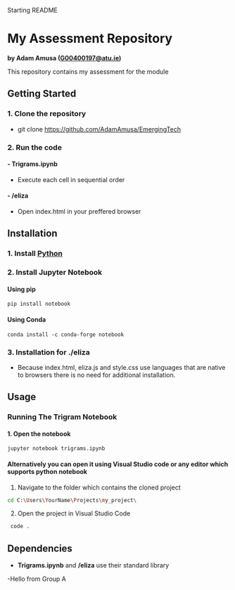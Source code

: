 Starting README

# My Assessment Repository

**by Adam Amusa (G00400197@atu.ie)**

This repository contains my assessment for the module

## Getting Started
### 1. Clone the repository
- git clone https://github.com/AdamAmusa/EmergingTech
### 2. Run the code
  #### - Trigrams.ipynb
  - Execute each cell in sequential order
  #### - /eliza
  - Open index.html in your preffered browser

## Installation
### 1. Install [Python](https://www.python.org/downloads/)
### 2. Install Jupyter Notebook
#### Using pip
    pip install notebook
#### Using Conda
    conda install -c conda-forge notebook
### 3. Installation for ./eliza 
   - Because index.html, eliza.js and style.css use languages that are native to browsers there is no need for additional installation.
    
## Usage
### Running The Trigram Notebook
 #### 1. Open the notebook
    jupyter notebook trigrams.ipynb
#### Alternatively you can open it using Visual Studio code or any editor which supports python notebook
  1. Navigate to the folder which contains the cloned project
   ```bash
   cd C:\Users\YourName\Projects\my_project\
   ```
  2. Open the project in Visual Studio Code
  ```bash
   code .
```
## Dependencies
- **Trigrams.ipynb** and **/eliza** use their standard library


-Hello from Group A
